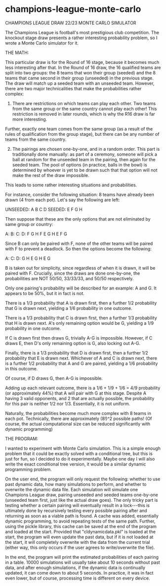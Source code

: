 # champions-league-monte-carlo
CHAMPIONS LEAGUE DRAW 22/23 MONTE CARLO SIMULATOR

The Champions League is football's most prestigious club competition.
The knockout stage draw presents a rather interesting probability problem, so I
wrote a Monte Carlo simulator for it.

THE MATH:

This particular draw is for the Round of 16 stage, because it becomes much less
interesting after that. In the Round of 16 draw, the 16 qualified teams are
split into two groups: the 8 teams that won their group (seeded) and the 8
teams that came second in their group (unseeded) in the previous stage. The
draw will match up a seeded team with an unseeded team. However, there are two
major technicalities that make the probabilities rather complex:

1. There are restrictions on which teams can play each other. Two teams from
the same group or the same country cannot play each other! This restriction is
removed in later rounds, which is why the R16 draw is far more interesting.

Further, exactly one team comes from the same group (as a result of the rules
of qualification from the group stage), but there can be any number of teams
from the same country.

2. The pairings are chosen one-by-one, and in a random order. This part is
traditionally done manually: as part of a ceremony, someone will pick a ball
at random for the unseeded team in the pairing, then again for the seeded team.
The pool of options (in practice, balls in the bowl) is determined by whoever
is yet to be drawn such that that option will not make the rest of the draw
impossible.

This leads to some rather interesting situations and probabilities.

For instance, consider the following situation: 8 teams have already been drawn
(4 from each pot). Let's say the following are left:

UNSEEDED: A B C D
SEEDED:   E F G H

Then suppose that these are the only options that are not eliminated by same
group or country:

A:     B:  C:     D:
F G H  F   E G H  E F G

Since B can only be paired with F, none of the other teams will be paired with
F to prevent a deadlock. So then the options become the following:

A:   C:     D:
G H  E G H  E G

B is taken out for simplicity, since regardless of when it is drawn, it will be
paired with F. Crucially, since the draws are done one-by-one, the
probabilities are NOT 50/50, 33/33/33, and 50/50 respectively.

Only one pairing's probability will be described for an example: A and G. It
appears to be 50%, but it in fact is not.

There is a 1/3 probability that A is drawn first, then a further 1/2
probability that G is drawn next, yielding a 1/6 probability in one outcome.

There is a 1/3 probability that C is drawn first, then a further 1/3
probability that H is drawn next. A's only remaining option would be G,
yielding a 1/9 probability in one outcome.

If C is drawn first then draws G, trivially A-G is impossible. However, if C
draws E, then D's only remaining option is G, also locking out A-G.

Finally, there is a 1/3 probability that D is drawn first, then a further 1/2
probability that E is drawn next. Whichever of A and C is drawn next, there is
a further 1/2 probability that A and G are paired, yielding a 1/6 probability
in this outcome.

Of course, if D draws G, then A-G is impossible.

Adding up each relevant outcome, there is a 1/6 + 1/9 + 1/6 = 4/9 probability
(or approximately 44%) that A will pair with G at this stage. Despite A having
3 valid opponents, and 2 that are actually possible, the probability for this
pair is neither 1/2 nor 1/3. Essentially, it is not uniform.

Naturally, the probabilities become much more complex with 8 teams in each pot.
Technically, there are approximately (8!)^2 possible paths! (Of course, the
actual computational size can be reduced significantly with dynamic
programming)

THE PROGRAM:

I wanted to experiment with Monte Carlo simulation. This is a simple enough
problem that it could be exactly solved with a conditional tree, but this is
just for fun, so I decided to do it experimentally. Maybe one day I will also
write the exact conditional tree version, it would be a similar dynamic
programming problem.

On the user end, the program will only request the following: whether to use
past dynamic data, how many simulations to perform, and whether to overwrite
the dynamic data file. Each simulation will simulate one Champions League
draw, pairing unseeded and seeded teams one-by-one (unseeded team first, just
like the actual draw goes). The only tricky part is testing whether a certain
pairing will eventually result in a lock---this is ultimately done by
recursively testing every possible pairing after and returning as soon as a
viable path is found. A cache was added, essentially dynamic programming, to
avoid repeating tests of the same path. Further, using the pickle library, this
cache can be saved at the end of the program and loaded at the start. Provided
that "cldynamicdata.pkl" is loaded at the start, the program will even update
the past data, but if it is not loaded at the start, it will completely
overwrite with the data from the current trial (either way, this only occurs if
the user agrees to write/overwrite the file).

In the end, the program will print the estimated probabilities of each pairing
in a table. 10000 simulations will usually take about 10 seconds without past
data, and after enough simulations, if the dynamic data is continually updated,
it can come down to about 5 seconds. In practice, it was in fact even lower,
but of course, processing time is different on every device.
